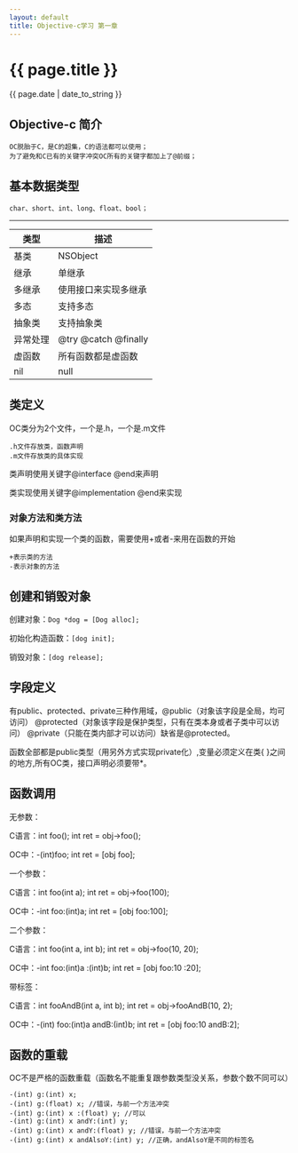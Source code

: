 ```yaml
---
layout: default
title: Objective-c学习 第一章
---
```

# {{ page.title }}
{{ page.date | date_to_string }}

## Objective-c 简介

    OC脱胎于C，是C的超集，C的语法都可以使用；
    为了避免和C已有的关键字冲突OC所有的关键字都加上了@前缀；

## 基本数据类型

	char、short、int、long、float、bool；

------------------------------------

类型 | 描述
----|----
基类|NSObject
继承|单继承
多继承|使用接口来实现多继承
多态|支持多态
抽象类|支持抽象类
异常处理|@try @catch @finally
虚函数|所有函数都是虚函数
nil|null

## 类定义

OC类分为2个文件，一个是.h，一个是.m文件

    .h文件存放类，函数声明
    .m文件存放类的具体实现

类声明使用关键字@interface @end来声明

类实现使用关键字@implementation @end来实现

### 对象方法和类方法

如果声明和实现一个类的函数，需要使用+或者-来用在函数的开始

    +表示类的方法
    -表示对象的方法

## 创建和销毁对象

创建对象：`Dog *dog = [Dog alloc];`

初始化构造函数：`[dog init];`

销毁对象：`[dog release];`

## 字段定义

有public、protected、private三种作用域，@public（对象该字段是全局，均可访问） @protected（对象该字段是保护类型，只有在类本身或者子类中可以访问） @private（只能在类内部才可以访问）缺省是@protected。
    
函数全部都是public类型（用另外方式实现private化）,变量必须定义在类{ }之间的地方,所有OC类，接口声明必须要带*。

## 函数调用

无参数：

C语言：int foo(); int ret = obj->foo();

OC中：-(int)foo; int ret = [obj foo];

一个参数：

C语言：int foo(int a); int ret = obj->foo(100);

OC中：-int foo:(int)a; int ret = [obj foo:100];

二个参数：

C语言：int foo(int a, int b);  int ret = obj->foo(10, 20);

OC中：-int foo:(int)a :(int)b; int ret = [obj foo:10 :20];

带标签：

C语言：int fooAndB(int a, int b); int ret = obj->fooAndB(10, 2);

OC中：-(int) foo:(int)a andB:(int)b;  int ret = [obj foo:10 andB:2];

## 函数的重载

OC不是严格的函数重载（函数名不能重复跟参数类型没关系，参数个数不同可以）

    -(int) g:(int) x;
    -(int) g:(float) x; //错误，与前一个方法冲突
    -(int) g:(int) x :(float) y; //可以
    -(int) g:(int) x andY:(int) y;
    -(int) g:(int) x andY:(float) y; //错误，与前一个方法冲突
    -(int) g:(int) x andAlsoY:(int) y; //正确，andAlsoY是不同的标签名

<style>table{margin:15px 0;}</style>
